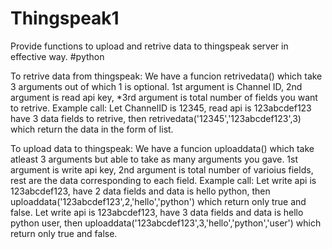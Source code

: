 # Thingspeak1
Provide functions to upload and retrive data to thingspeak server in effective way.
#python


To retrive data from thingspeak:
  We have a funcion retrivedata() which take 3 arguments out of which 1 is optional.
  1st argument is Channel ID,
  2nd argument is read api key,
  *3rd argument is total number of fields you want to retrive.
      Example call:
        Let ChannelID is 12345, read api is 123abcdef123 have 3 data fields to retrive,
          then retrivedata('12345','123abcdef123',3) which return the data in the form of list.
          



To upload data to thingspeak:
  We have a funcion uploaddata() which take atleast 3 arguments but able to take as many arguments you gave.
  1st argument is write api key,
  2nd argument is total number of varioius fields,
  rest are the data corresponding to each field.
        Example call:
        Let write api is 123abcdef123, have 2 data fields and data is hello python,
          then uploaddata('123abcdef123',2,'hello','python') which return only true and false.
        Let write api is 123abcdef123, have 3 data fields and data is hello python user,
          then uploaddata('123abcdef123',3,'hello','python','user') which return only true and false.
